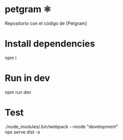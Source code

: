 # petgram ⚛️

Repositorio con el código de [Petgram]

# Install dependencies

npm i

# Run in dev

npm run dev

# Test
./node_modules/.bin/webpack --mode "development" <br>
npx serve dist -s
